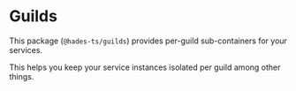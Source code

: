 # Guilds

This package (`@hades-ts/guilds`) provides per-guild sub-containers for your services.

This helps you keep your service instances isolated per guild among other things.